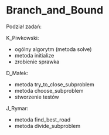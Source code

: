 # Branch_and_Bound

Podział zadań:

K_Piwkowski:
- ogólny algorytm (metoda solve)
- metoda initialize
- zrobienie sprawka

D_Małek:
- metoda try_to_close_subproblem
- metoda choose_subproblem
- stworzenie testów

J_Rymar:
- metoda find_best_road
- metoda divide_subproblem